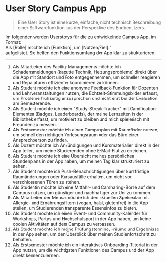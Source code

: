 # User Story Campus App
> Eine User Story ist eine kurze, einfache, nicht technisch Beschreibung einer Softwarefunktion aus der Perspektive des Endbenutzers.  

Im folgenden werden Userstorys für die zu entwickelnde Campus App, im Format:  
Als [Rolle] möchte ich [Funktion], um [Nutzen/Ziel].“  
aufgelistet. Sie helfen den Funktionsumfang der App klar zu strukturieren.  

----

1. Als Mitarbeiter des Facility Managements möchte ich Schadensmeldungen (kaputte Technik, Heizungsprobleme) direkt über die App mit Standort und Foto entgegennehmen, um schneller reagieren und Reparaturen effizienter koordinieren zu können.
2. Als Student möchte ich eine anonyme Feedback-Funktion für Dozenten und Lehrveranstaltungen nutzen, die Echtzeit-Stimmungsbilder erfasst, um Probleme frühzeitig anzusprechen und nicht erst bei der Evaluation am Semesterende.
3. Als Student möchte ich einen "Study-Streak-Tracker" mit Gamification-Elementen (Badges, Leaderboards), der meine Lernzeiten in der Bibliothek erfasst, um motiviert zu bleiben und mich spielerisch mit Freunden zu messen.
4. Als Erstsemester möchte ich einen Campusplan mit Raumfinder nutzen, um schnell den richtigen Vorlesungsraum oder das Büro einer Ansprechperson zu finden.
5. Als Dozent möchte ich Ankündigungen und Kursmaterialien direkt in der App teilen, um meine Studierenden ohne E-Mail-Flut zu erreichen.
6. Als Student möchte ich eine Übersicht meines persönlichen Stundenplans in der App haben, um meinen Tag klar strukturiert zu sehen.
7. Als Student möchte ich Push-Benachrichtigungen über kurzfristige Raumänderungen oder Kursausfälle erhalten, um nicht vor verschlossenen Türen zu stehen.
8. Als Studentin möchte ich eine Mitfahr- und Carsharing-Börse auf dem Campus nutzen, um günstiger und nachhaltiger zur Uni zu kommen.
9. Als Mitarbeiter der Mensa möchte ich den aktuellen Speiseplan mit Allergie- und Ernährungsfiltern (vegan, halal, glutenfrei) in die App stellen, um Studierenden transparente Essensinfos zu bieten.
10. Als Student möchte ich einen Event- und Community-Kalender für Workshops, Partys und Hochschulsport in der App haben, um keine coolen Aktivitäten auf dem Campus zu verpassen.
11. Als Student möchte ich meine Prüfungstermine, -räume und Ergebnisse in der App sehen, um den Überblick über meinen Studienfortschritt zu behalten.
12. Als Erstsemester möchte ich ein interaktives Onboarding-Tutorial in der App nutzen, um die wichtigsten Funktionen des Campus und der App direkt kennenzulernen.
